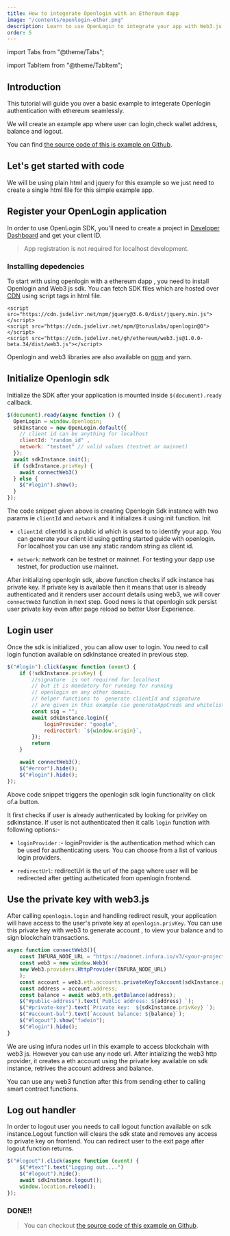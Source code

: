```yaml
---
title: How to integerate Openlogin with an Ethereum dapp
image: "/contents/openlogin-ether.png"
description: Learn to use OpenLogin to integrate your app with Web3.js
order: 5
---
```


import Tabs from "@theme/Tabs";

import TabItem from "@theme/TabItem";

## Introduction

This tutorial will guide you over a basic example to integerate Openlogin authentication with ethereum seamlessly.

We will create an example app where user can login,check wallet address, balance and logout.



You can find [the source code of this is example on Github](https://github.com/himanshuchawla009/openlogin-web-example).

## Let's get started with code

We will be using plain html and jquery for this example so we just need to create a single html file for this simple example app.


## Register your OpenLogin application

In order to use OpenLogin SDK, you'll need to create a project in
[Developer Dashboard](https://developer.tor.us) and get your client ID.

> App registration is not required for localhost development.

### Installing depedencies

To start with using openlogin with a ethereum dapp , you need to install Openlogin and Web3 js sdk. You can fetch SDK files which are hosted over [CDN](https://www.jsdelivr.com/package/npm/@toruslabs/openlogin) using script tags in html file.



```shell
<script src="https://cdn.jsdelivr.net/npm/jquery@3.6.0/dist/jquery.min.js"></script>
<script src="https://cdn.jsdelivr.net/npm/@toruslabs/openlogin@0"></script>
<script src="https://cdn.jsdelivr.net/gh/ethereum/web3.js@1.0.0-beta.34/dist/web3.js"></script>
```

Openlogin and web3 libraries are also available on [npm](https://www.npmjs.com/package/@toruslabs/openlogin) and yarn.


## Initialize Openlogin sdk

Initialize the SDK after your application is mounted inside `$(document).ready` callback.

```js
$(document).ready(async function () {
  OpenLogin = window.Openlogin;
  sdkInstance = new OpenLogin.default({
    // client id can be anything for localhost
    clientId: "random_id" ,
    network: "testnet" // valid values (testnet or mainnet)
  });
  await sdkInstance.init();
  if (sdkInstance.privKey) {
    await connectWeb3()
  } else {
    $("#login").show();
  }
});
```

The code snippet given above is creating Openlogin Sdk instance  with two params ie `clientId` and `network` and it initializes it using init function. Init

- `clientId`: clientId is a public id which is used to to identify your app. You can generate your client id using getting started guide with openlogin. For localhost you can use any static random string as client id.

- `network`: network can be testnet or mainnet. For testing your dapp use testnet, for production use mainnet.

After initializing openlogin sdk, above function checks if sdk instance has private key. If private key is available then it means that user is already authenticated and it renders user account details using web3, we will cover `connectWeb3` function in next step. Good news is that openlogin sdk persist user private key even after page reload so better User Experience.

## Login user

Once the sdk is initialized , you can allow user to login. You need to call login function available on sdkInstance created in previous step.

```js
$("#login").click(async function (event) {
    if (!sdkInstance.privKey) {
        //signature  is not required for localhost
        // but it is mandatory for running for running
        // openlogin on any other domain.
        // helper functions to  generate clientId and signature
        // are given in this example (ie generateAppCreds and whitelistOrigin).
        const sig = "";
        await sdkInstance.login({
            loginProvider: "google",
            redirectUrl: `${window.origin}`,
        });
        return
    }

    await connectWeb3();
    $("#error").hide();
    $("#login").hide();
});
```

Above code snippet triggers the openlogin sdk login functionality on click of.a button.

It first checks if user is already authenticated by looking for privKey on sdkinstance. If user is not authenticated then it calls `login` function with following options:-

- `loginProvider` :- loginProvider is the authentication method which can be used for authenticating users. You can choose from a list of various login providers.

- `redirectUrl`: redirectUrl is the url of the page where user will be redirected after getting autheticated from openlogin frontend.

## Use the private key with web3.js

After calling `openlogin.login` and handling redirect result, your application will have access to the user's private key at `openlogin.privKey`. You can use this private key with web3 to generate account , to view your balance and to sign blockchain transactions.


```js
async function connectWeb3(){
    const INFURA_NODE_URL = "https://mainnet.infura.io/v3/<your-project-id>";
    const web3 = new window.Web3(
    new Web3.providers.HttpProvider(INFURA_NODE_URL)
    );
    const account = web3.eth.accounts.privateKeyToAccount(sdkInstance.privKey);
    const address = account.address;
    const balance = await web3.eth.getBalance(address);
    $("#public-address").text(`Public address: ${address} `);
    $("#private-key").text(`Private key:  ${sdkInstance.privKey} `);
    $("#account-bal").text(`Account balance: ${balance}`);
    $("#logout").show("fadein");
    $("#login").hide();
}
```

We are using infura nodes url in this example to access blockchain with web3 js. However you can use any node url. After intializing the web3 http provider, it creates a eth account using the private key available on sdk instance, retrives the account address and balance.

You can use any web3 function after this from sending ether to calling smart contract functions.

## Log out handler

In order to logout user you needs to call logout function available on sdk instance.Logout function will clears the sdk state and removes any access to private key on frontend. You can redirect user to the exit page after logout function returns.

```js
$("#logout").click(async function (event) {
    $("#text").text("Logging out....")
    $("#logout").hide();
    await sdkInstance.logout();
    window.location.reload();
});
```

### DONE!!
> You can checkout [the source code of this example on Github](https://github.com/himanshuchawla009/openlogin-web-example).
